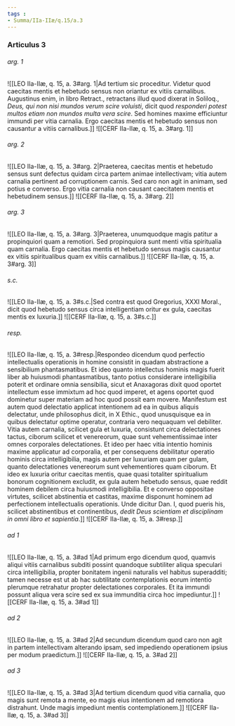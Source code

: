 ```yaml
---
tags : 
- Summa/IIa-IIæ/q.15/a.3
---
```


### Articulus 3

###### arg. 1
![[LEO IIa-IIæ, q. 15, a. 3#arg. 1|Ad tertium sic proceditur. Videtur quod caecitas mentis et hebetudo sensus non oriantur ex vitiis carnalibus. Augustinus enim, in libro Retract., retractans illud quod dixerat in Soliloq., *Deus, qui non nisi mundos verum scire voluisti*, dicit quod *responderi potest multos etiam non mundos multa vera scire*. Sed homines maxime efficiuntur immundi per vitia carnalia. Ergo caecitas mentis et hebetudo sensus non causantur a vitiis carnalibus.]]
![[CERF IIa-IIæ, q. 15, a. 3#arg. 1]]

###### arg. 2
![[LEO IIa-IIæ, q. 15, a. 3#arg. 2|Praeterea, caecitas mentis et hebetudo sensus sunt defectus quidam circa partem animae intellectivam; vitia autem carnalia pertinent ad corruptionem carnis. Sed caro non agit in animam, sed potius e converso. Ergo vitia carnalia non causant caecitatem mentis et hebetudinem sensus.]]
![[CERF IIa-IIæ, q. 15, a. 3#arg. 2]]

###### arg. 3
![[LEO IIa-IIæ, q. 15, a. 3#arg. 3|Praeterea, unumquodque magis patitur a propinquiori quam a remotiori. Sed propinquiora sunt menti vitia spiritualia quam carnalia. Ergo caecitas mentis et hebetudo sensus magis causantur ex vitiis spiritualibus quam ex vitiis carnalibus.]]
![[CERF IIa-IIæ, q. 15, a. 3#arg. 3]]

###### s.c.
![[LEO IIa-IIæ, q. 15, a. 3#s.c.|Sed contra est quod Gregorius, XXXI Moral., dicit quod hebetudo sensus circa intelligentiam oritur ex gula, caecitas mentis ex luxuria.]]
![[CERF IIa-IIæ, q. 15, a. 3#s.c.]]

###### resp.
![[LEO IIa-IIæ, q. 15, a. 3#resp.|Respondeo dicendum quod perfectio intellectualis operationis in homine consistit in quadam abstractione a sensibilium phantasmatibus. Et ideo quanto intellectus hominis magis fuerit liber ab huiusmodi phantasmatibus, tanto potius considerare intelligibilia poterit et ordinare omnia sensibilia, sicut et Anaxagoras dixit quod oportet intellectum esse immixtum ad hoc quod imperet, et agens oportet quod dominetur super materiam ad hoc quod possit eam movere. Manifestum est autem quod delectatio applicat intentionem ad ea in quibus aliquis delectatur, unde philosophus dicit, in X Ethic., quod unusquisque ea in quibus delectatur optime operatur, contraria vero nequaquam vel debiliter. Vitia autem carnalia, scilicet gula et luxuria, consistunt circa delectationes tactus, ciborum scilicet et venereorum, quae sunt vehementissimae inter omnes corporales delectationes. Et ideo per haec vitia intentio hominis maxime applicatur ad corporalia, et per consequens debilitatur operatio hominis circa intelligibilia, magis autem per luxuriam quam per gulam, quanto delectationes venereorum sunt vehementiores quam ciborum. Et ideo ex luxuria oritur caecitas mentis, quae quasi totaliter spiritualium bonorum cognitionem excludit, ex gula autem hebetudo sensus, quae reddit hominem debilem circa huiusmodi intelligibilia. Et e converso oppositae virtutes, scilicet abstinentia et castitas, maxime disponunt hominem ad perfectionem intellectualis operationis. Unde dicitur Dan. I, quod pueris his, scilicet abstinentibus et continentibus, *dedit Deus scientiam et disciplinam in omni libro et sapientia*.]]
![[CERF IIa-IIæ, q. 15, a. 3#resp.]]

###### ad 1
![[LEO IIa-IIæ, q. 15, a. 3#ad 1|Ad primum ergo dicendum quod, quamvis aliqui vitiis carnalibus subditi possint quandoque subtiliter aliqua speculari circa intelligibilia, propter bonitatem ingenii naturalis vel habitus superadditi; tamen necesse est ut ab hac subtilitate contemplationis eorum intentio plerumque retrahatur propter delectationes corporales. Et ita immundi possunt aliqua vera scire sed ex sua immunditia circa hoc impediuntur.]]
![[CERF IIa-IIæ, q. 15, a. 3#ad 1]]

###### ad 2
![[LEO IIa-IIæ, q. 15, a. 3#ad 2|Ad secundum dicendum quod caro non agit in partem intellectivam alterando ipsam, sed impediendo operationem ipsius per modum praedictum.]]
![[CERF IIa-IIæ, q. 15, a. 3#ad 2]]

###### ad 3
![[LEO IIa-IIæ, q. 15, a. 3#ad 3|Ad tertium dicendum quod vitia carnalia, quo magis sunt remota a mente, eo magis eius intentionem ad remotiora distrahunt. Unde magis impediunt mentis contemplationem.]]
![[CERF IIa-IIæ, q. 15, a. 3#ad 3]]

